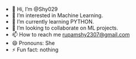 - 👋 Hi, I’m @Shy029
- 👀 I’m interested in Machine Learning.
- 🌱 I’m currently learning PYTHON.
- 💞️ I’m looking to collaborate on ML projects.
- 📫 How to reach me rupamshy2307@gmail.com
- 😄 Pronouns: She
- ⚡ Fun fact: nothing

<!---
Shy029/Shy029 is a ✨ special ✨ repository because its `README.md` (this file) appears on your GitHub profile.
You can click the Preview link to take a look at your changes.
--->
